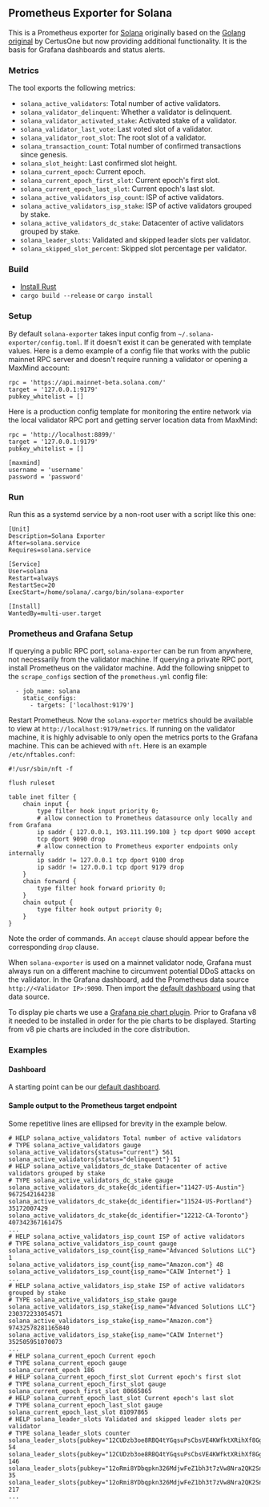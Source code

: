 ## Prometheus Exporter for Solana

This is a Prometheus exporter for [Solana](https://github.com/solana-labs/solana) originally based
on the [Golang original](https://github.com/certusone/solana_exporter) by CertusOne but now
providing additional functionality. It is the basis for Grafana dashboards and status alerts.

### Metrics

The tool exports the following metrics:

- `solana_active_validators`: Total number of active validators.
- `solana_validator_delinquent`: Whether a validator is delinquent.
- `solana_validator_activated_stake`: Activated stake of a validator.
- `solana_validator_last_vote`: Last voted slot of a validator.
- `solana_validator_root_slot`: The root slot of a validator.
- `solana_transaction_count`: Total number of confirmed transactions since genesis.
- `solana_slot_height`: Last confirmed slot height.
- `solana_current_epoch`: Current epoch.
- `solana_current_epoch_first_slot`: Current epoch's first slot.
- `solana_current_epoch_last_slot`: Current epoch's last slot.
- `solana_active_validators_isp_count`: ISP of active validators.
- `solana_active_validators_isp_stake`: ISP of active validators grouped by stake.
- `solana_active_validators_dc_stake`: Datacenter of active validators grouped by stake.
- `solana_leader_slots`: Validated and skipped leader slots per validator.
- `solana_skipped_slot_percent`: Skipped slot percentage per validator.

### Build

* [Install Rust](https://www.rust-lang.org/tools/install)
* `cargo build --release` or `cargo install`

### Setup

By default `solana-exporter` takes input config from `~/.solana-exporter/config.toml`. If it doesn't
exist it can be generated with template values. Here is a demo example of a config file that works with the public mainnet RPC server and doesn't require running a validator or opening a MaxMind account:
```
rpc = 'https://api.mainnet-beta.solana.com/'
target = '127.0.0.1:9179'
pubkey_whitelist = []
```

Here is a production config template for monitoring the entire network via the local validator RPC port and getting server location data from MaxMind:
```
rpc = 'http://localhost:8899/'
target = '127.0.0.1:9179'
pubkey_whitelist = []

[maxmind]
username = 'username'
password = 'password'
```

### Run

Run this as a systemd service by a non-root user with a script like this one:
```
[Unit]
Description=Solana Exporter
After=solana.service
Requires=solana.service

[Service]
User=solana
Restart=always
RestartSec=20
ExecStart=/home/solana/.cargo/bin/solana-exporter

[Install]
WantedBy=multi-user.target
```

### Prometheus and Grafana Setup

If querying a public RPC port, `solana-exporter` can be run from anywhere, not necessarily from the
validator machine. If querying a private RPC port, install Prometheus on the validator machine. Add
the following snippet to the `scrape_configs` section of the `prometheus.yml` config file:

```
  - job_name: solana
    static_configs:
      - targets: ['localhost:9179']
```

Restart Prometheus. Now the `solana-exporter` metrics should be available to view at
`http://localhost:9179/metrics`. If running on the validator machine, it is highly advisable to only
open the metrics ports to the Grafana machine. This can be achieved with `nft`. Here is an example `/etc/nftables.conf`:

```
#!/usr/sbin/nft -f

flush ruleset

table inet filter {
    chain input {
        type filter hook input priority 0;
        # allow connection to Prometheus datasource only locally and from Grafana
        ip saddr { 127.0.0.1, 193.111.199.108 } tcp dport 9090 accept
        tcp dport 9090 drop
        # allow connection to Prometheus exporter endpoints only internally
        ip saddr != 127.0.0.1 tcp dport 9100 drop
        ip saddr != 127.0.0.1 tcp dport 9179 drop
    }
    chain forward {
        type filter hook forward priority 0;
    }
    chain output {
        type filter hook output priority 0;
    }
}
```

Note the order of commands. An `accept` clause should appear before the corresponding `drop` clause.

When `solana-exporter` is used on a mainnet validator node, Grafana must always run on a different
machine to circumvent potential DDoS attacks on the validator. In the Grafana dashboard, add the
Prometheus data source `http://<Validator IP>:9090`. Then import the [default
dashboard](./dashboards/rustiq.json) using that data source.

To display pie charts we use a [Grafana pie chart
plugin](https://grafana.com/grafana/plugins/grafana-piechart-panel/). Prior to Grafana v8 it needed
to be installed in order for the pie charts to be displayed. Starting from v8 pie charts are
included in the core distribution.

### Examples

#### Dashboard

A starting point can be our [default dashboard](./dashboards/rustiq.json).

#### Sample output to the Prometheus target endpoint

Some repetitive lines are ellipsed for brevity in the example below.
```
# HELP solana_active_validators Total number of active validators
# TYPE solana_active_validators gauge
solana_active_validators{status="current"} 561
solana_active_validators{status="delinquent"} 51
# HELP solana_active_validators_dc_stake Datacenter of active validators grouped by stake
# TYPE solana_active_validators_dc_stake gauge
solana_active_validators_dc_stake{dc_identifier="11427-US-Austin"} 9672542164238
solana_active_validators_dc_stake{dc_identifier="11524-US-Portland"} 35172007429
solana_active_validators_dc_stake{dc_identifier="12212-CA-Toronto"} 407342367161475
...
# HELP solana_active_validators_isp_count ISP of active validators
# TYPE solana_active_validators_isp_count gauge
solana_active_validators_isp_count{isp_name="Advanced Solutions LLC"} 1
solana_active_validators_isp_count{isp_name="Amazon.com"} 48
solana_active_validators_isp_count{isp_name="CAIW Internet"} 1
...
# HELP solana_active_validators_isp_stake ISP of active validators grouped by stake
# TYPE solana_active_validators_isp_stake gauge
solana_active_validators_isp_stake{isp_name="Advanced Solutions LLC"} 230372233054571
solana_active_validators_isp_stake{isp_name="Amazon.com"} 97432578281165840
solana_active_validators_isp_stake{isp_name="CAIW Internet"} 352505951070073
...
# HELP solana_current_epoch Current epoch
# TYPE solana_current_epoch gauge
solana_current_epoch 186
# HELP solana_current_epoch_first_slot Current epoch's first slot
# TYPE solana_current_epoch_first_slot gauge
solana_current_epoch_first_slot 80665865
# HELP solana_current_epoch_last_slot Current epoch's last slot
# TYPE solana_current_epoch_last_slot gauge
solana_current_epoch_last_slot 81097865
# HELP solana_leader_slots Validated and skipped leader slots per validator
# TYPE solana_leader_slots counter
solana_leader_slots{pubkey="12CUDzb3oe8RBQ4tYGqsuPsCbsVE4KWfktXRihXf8Ggq",status="skipped"} 54
solana_leader_slots{pubkey="12CUDzb3oe8RBQ4tYGqsuPsCbsVE4KWfktXRihXf8Ggq",status="validated"} 146
solana_leader_slots{pubkey="12oRmi8YDbqpkn326MdjwFeZ1bh3t7zVw8Nra2QK2SnR",status="skipped"} 35
solana_leader_slots{pubkey="12oRmi8YDbqpkn326MdjwFeZ1bh3t7zVw8Nra2QK2SnR",status="validated"} 217
...
```
